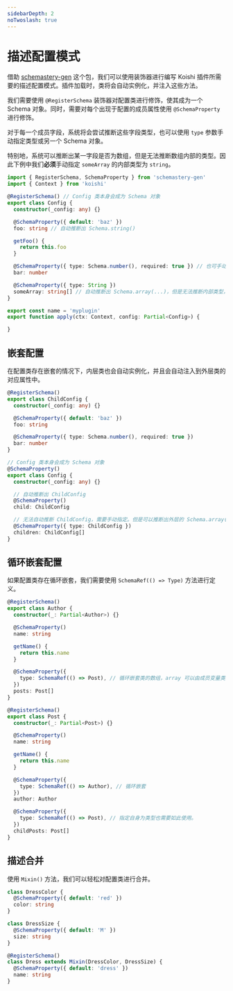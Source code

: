 ```yaml
---
sidebarDepth: 2
noTwoslash: true
---
```


# 描述配置模式

借助 [schemastery-gen](https://code.mycard.moe/3rdeye/schemastery-gen) 这个包，我们可以使用装饰器进行编写 Koishi 插件所需要的描述配置模式。插件加载时，类将会自动实例化，并注入这些方法。

我们需要使用 `@RegisterSchema` 装饰器对配置类进行修饰，使其成为一个 Schema 对象。同时，需要对每个出现于配置的成员属性使用 `@SchemaProperty` 进行修饰。

对于每一个成员字段，系统将会尝试推断这些字段类型，也可以使用 `type` 参数手动指定类型或另一个 Schema 对象。

特别地，系统可以推断出某一字段是否为数组，但是无法推断数组内部的类型。因此下例中我们**必须**手动指定 `someArray` 的内部类型为 `string`。

```ts
import { RegisterSchema, SchemaProperty } from 'schemastery-gen'
import { Context } from 'koishi'

@RegisterSchema() // Config 类本身会成为 Schema 对象
export class Config {
  constructor(_config: any) {}

  @SchemaProperty({ default: 'baz' })
  foo: string // 自动推断出 Schema.string()

  getFoo() {
    return this.foo
  }

  @SchemaProperty({ type: Schema.number(), required: true }) // 也可手动指定 Schema 对象
  bar: number

  @SchemaProperty({ type: String })
  someArray: string[] // 自动推断出 Schema.array(...)，但是无法推断内部类型，需要手动指定
}

export const name = 'myplugin'
export function apply(ctx: Context, config: Partial<Config>) {

}
```

## 嵌套配置

在配置类存在嵌套的情况下，内层类也会自动实例化，并且会自动注入到外层类的对应属性中。

```ts
@RegisterSchema()
export class ChildConfig {
  constructor(_config: any) {}

  @SchemaProperty({ default: 'baz' })
  foo: string

  @SchemaProperty({ type: Schema.number(), required: true })
  bar: number
}

// Config 类本身会成为 Schema 对象
@SchemaProperty()
export class Config {
  constructor(_config: any) {}

  // 自动推断出 ChildConfig
  @SchemaProperty()
  child: ChildConfig

  // 无法自动推断 ChildConfig，需要手动指定。但是可以推断出外层的 Schema.array(...)
  @SchemaProperty({ type: ChildConfig })
  children: ChildConfig[]
}
```

## 循环嵌套配置

如果配置类存在循环嵌套，我们需要使用 `SchemaRef(() => Type)` 方法进行定义。

```ts
@RegisterSchema()
export class Author {
  constructor(_: Partial<Author>) {}

  @SchemaProperty()
  name: string

  getName() {
    return this.name
  }

  @SchemaProperty({
    type: SchemaRef(() => Post), // 循环嵌套类的数组，array 可以由成员变量类型自动推断。
  })
  posts: Post[]
}

@RegisterSchema()
export class Post {
  constructor(_: Partial<Post>) {}

  @SchemaProperty()
  name: string

  getName() {
    return this.name
  }

  @SchemaProperty({
    type: SchemaRef(() => Author), // 循环嵌套
  })
  author: Author

  @SchemaProperty({
    type: SchemaRef(() => Post), // 指定自身为类型也需要如此使用。
  })
  childPosts: Post[]
}
```

## 描述合并

使用 `Mixin()` 方法，我们可以轻松对配置类进行合并。

```ts
class DressColor {
  @SchemaProperty({ default: 'red' })
  color: string
}

class DressSize {
  @SchemaProperty({ default: 'M' })
  size: string
}

@RegisterSchema()
class Dress extends Mixin(DressColor, DressSize) {
  @SchemaProperty({ default: 'dress' })
  name: string
}
```

